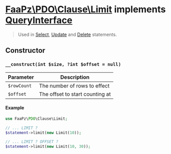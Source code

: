 # [FaaPz\PDO\Clause\Limit](../../src/Clause/Limit.php) implements [QueryInterface](../QueryInterface.md)

> Used in [Select](../Statement/Select.md), [Update](../Statement/Update.md) and [Delete](../Statement/Delete.md)
> statements.

## Constructor

### `__construct(int $size, ?int $offset = null)`

Parameter     | Description
------------- | -----------------------------------------
`$rowCount`   | The number of rows to effect
`$offset`     | The offset to start counting at

#### Example

```php
use FaaPz\PDO\Clause\Limit;

// ... LIMIT ?
$statement->limit(new Limit(10));

// ... LIMIT ? OFFSET ?
$statement->limit(new Limit(10, 30));
```
